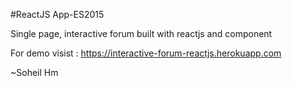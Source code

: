 #ReactJS App-ES2015

Single page, interactive forum built with reactjs and component

For demo visist : https://interactive-forum-reactjs.herokuapp.com


~Soheil Hm

